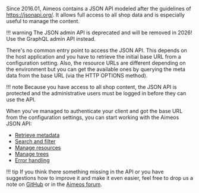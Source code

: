 Since 2016.01, Aimeos contains a JSON API modeled after the guidelines of <https://jsonapi.org/>. It allows full access to all shop data and is especially useful to manage the content.

!!! warning
    The JSON admin API is deprecated and will be removed in 2026! Use the GraphQL admin API instead.

There's no common entry point to access the JSON API. This depends on the host application and you have to retrieve the initial base URL from a configuration setting. Also, the resource URLs are different depending on the environment but you can get the available ones by querying the meta data from the base URL (via the HTTP OPTIONS method).

!!! note
    Because you have access to all shop content, the JSON API is protected and the administrative users must be logged in before they can use the API.

When you've managed to authenticate your client and got the base URL from the configuration settings, you can start working with the Aimeos JSON API:

* [Retrieve metadata](metadata.md)
* [Search and filter](search-filter.md)
* [Manage resources](manage-resources.md)
* [Manage trees](manage-trees.md)
* [Error handling](error-handling.md)

!!! tip
    If you think there something missing in the API or you have suggestions how to improve it and make it even easier, feel free to drop us a note on [GitHub](https://github.com/aimeos/ai-admin-jsonadm) or in the [Aimeos forum](https://aimeos.org/help/help-f15/).
